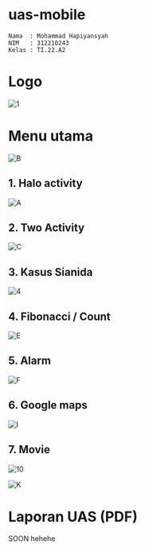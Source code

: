 # uas-mobile

```
Nama  : Mohammad Hapiyansyah
NIM   : 312210243
Kelas : TI.22.A2
```

#  Logo

![1](media/1.jpg)

#  Menu utama

![B](media/B.png)

## 1. Halo activity

![A](media/A.png)

## 2. Two Activity

![C](media/C.jpg)

## 3. Kasus Sianida

![4](media/4.jpg)

## 4. Fibonacci / Count

![E](media/E.jpg)

## 5. Alarm

![F](media/F.jpg)

## 6. Google maps

![I](media/I.jpg)
 
## 7. Movie

![10](media/10.jpg)

![K](media/K.jpg)

# Laporan UAS (PDF)

SOON hehehe
